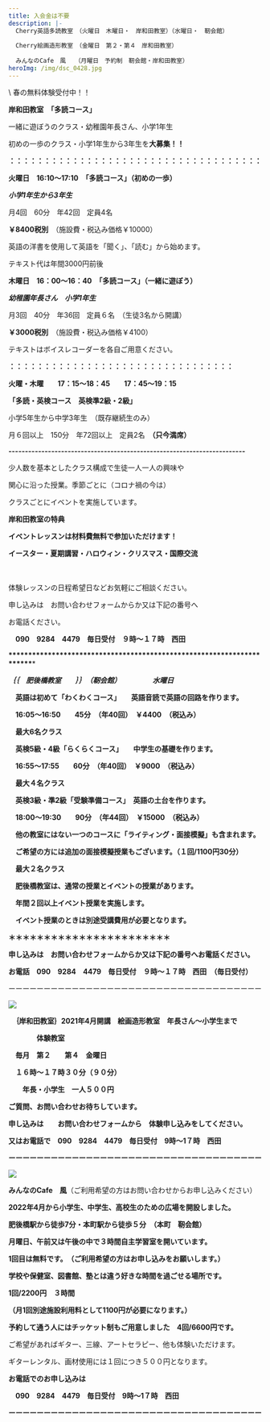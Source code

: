 ```yaml
---
title: 入会金は不要
description: |-
  Cherry英語多読教室　（火曜日　木曜日・　岸和田教室）（水曜日・　靭会館）
  　　　
  Cherry絵画造形教室　（金曜日　第２・第４　岸和田教室）
  　　
  みんなのCafe　風　　（月曜日　予約制　靭会館・岸和田教室）　
heroImg: /img/dsc_0428.jpg
---
```

\    春の無料体験受付中！！　　　　   

**岸和田教室　「多読コース」**

一緒に遊ぼうのクラス・幼稚園年長さん、小学1年生

初めの一歩のクラス・小学1年生から3年生を**大募集！！**

**：：：：：：：：：：：：：：：：：：：：：：：：：：：：：：：：：：：：**　

**火曜日　16:10～17:10　「多読コース」（初めの一歩）**

***小学1年生から3年生***　　　

月4回　60分　年42回　定員4名　

**￥8400税別**　（施設費・税込み価格￥10000）

英語の洋書を使用して英語を「聞く」、「読む」から始めます。

テキスト代は年間3000円前後

**木曜日　16：00～16：40　「多読コース」（一緒に遊ぼう）**

***幼稚園年長さん　小学1年生***　

月3回　40分　年36回　定員６名　（生徒3名から開講）

**￥3000税別**　（施設費・税込み価格￥4100）

テキストはボイスレコーダーを各自ご用意ください。

**：：：：：：：：：：：：：：：：：：：：：：：：：：：：：：：：**

**火曜・木曜　　17：15～18：45　　17：45～19：15**

**「多読・英検コース　英検準2級・2級」**

小学5年生から中学3年生　（既存継続生のみ）

月６回以上　150分　年72回以上　定員2名　**（只今満席）**

**\------------------------------------------------------------------------**

少人数を基本としたクラス構成で生徒一人一人の興味や

関心に沿った授業。季節ごとに（コロナ禍の今は）

クラスごとにイベントを実施しています。

**岸和田教室の特典**

**イベントレッスンは材料費無料で参加いただけます！**

**イースター・夏期講習・ハロウィン・クリスマス・国際交流**　

　

体験レッスンの日程希望日などお気軽にご相談ください。　　

申し込みは　お問い合わせフォームからか又は下記の番号へ

お電話ください。

　**090　9284　4479　毎日受付　９時～１７時　西田**

**\*\*\*\*\*\*\*\*\*\*\*\*\*\*\*\*\*\*\*\*\*\*\*\*\*\*\*\*\*\*\*\*\*\*\*\*\*\*\*\*\*\*\*\*\*\*\*\*\*\*\*\*\*\*\*\*\*\*\*\*\*\*\*\*\*\*\*\*\*\****

***｛｛　肥後橋教室　　｝｝　（靭会館）　　　　　水曜日***

　**英語は初めて「わくわくコース」　　英語音読で英語の回路を作ります。**

　**16:05～16:50　　45分　（年40回）　￥4400　（税込み）**

　**最大6名クラス**

　**英検5級・4級「らくらくコース」　　中学生の基礎を作ります。**

　**16:55～17:55　　60分　（年40回）　￥9000　（税込み）**

　**最大４名クラス**

　**英検3級・準2級「受験準備コース」　英語の土台を作ります。**

　**18:00～19:30　　90分　（年44回）　￥15000　（税込み）**

　**他の教室にはない一つのコースに「ライティング・面接模擬」も含まれます。**　

　**ご希望の方には追加の面接模擬授業もございます。（１回/1100円30分）**

　**最大２名クラス**

　**肥後橋教室は、通常の授業とイベントの授業があります。**

　**年間２回以上イベント授業を実施します。**

　**イベント授業のときは別途受講費用が必要となります。**　

**＊＊＊＊＊＊＊＊＊＊＊＊＊＊＊＊＊＊＊＊＊＊＊**

**申し込みは　お問い合わせフォームからか又は下記の番号へお電話ください。**

**お電話　090　9284　4479　毎日受付　９時～１７時　西田　（毎日受付）**

ーーーーーーーーーーーーーーーーーーーーーーーーーーーーーーーーーーーー

![](/img/dsc_0521.jpg)

　**｛岸和田教室｝2021年4月開講　絵画造形教室　年長さん～小学生まで**

　　　　**体験教室**　

　**毎月　第２　　第４　金曜日**

　**１６時～１７時３０分（９０分）**

　　**年長・小学生　一人５００円**

**ご質問、お問い合わせお待ちしています。**

**申し込みは　　お問い合わせフォームから　体験申し込みをしてください。**

**又はお電話で　090　9284　4479　毎日受付　9時～1７時　西田**

**ーーーーーーーーーーーーーーーーーーーーーーーーーーーーーーーーーーーー**

![](/img/dsc_0219.jpg)

**みんなのCafe　風**（ご利用希望の方はお問い合わせからお申し込みください）

**2022年4月から小学生、中学生、高校生のための広場を開設しました。**

**肥後橋駅から徒歩7分・本町駅から徒歩５分　（本町　靭会館）**

**月曜日、午前又は午後の中で３時間自主学習室を開いています。**

**1回目は無料です。　（ご利用希望の方はお申し込みをお願いします。）**　　

**学校や保健室、図書館、塾とは違う好きな時間を過ごせる場所です。**

**1回/2200円　３時間**

**（月1回別途施設利用料として1100円が必要になります。）**　

**予約して通う人にはチッケット制もご用意しました　4回/6600円です。**

ご希望があればギター、三線、アートセラピー、他も体験いただけます。

ギターレンタル、画材使用には１回につき５００円となります。　

**お電話でのお申し込みは**

　**090　9284　4479　毎日受付　9時～1７時　西田**　　　　　　　　　　　　　　　　　　　　　　　　　　　　　　　　　　　　　　　　　　　　　　　　　　　　　　　　　　　　　　　　　　　　　　　　　　　　　　　　　　　　　　　　　　　　　　　　　　　　　　　　　　　　　　　　　　　　　　　　　　　　　　　　　　　　　　　　　　　　　　　　　　　　　　　　　　　　　　　　　　　　　　　　　　　　　　　　　　　　　　　　　　　　　　　　　　　　　　　　　　　　　　　　　　　　　　　　　　　　　　　　　　　　　　　　　　　　　　　　　　　　　　　　　　　　　　　　　　　　　　　　　　　　　　　　　　　　　　　　　　　　　　　　　　　　　　　　　　　　　　　　　　　　　　　　　　　　　　　　　　　　　　　　　　　　　　　　　　　　　　　　　　　　　　　　　　　　　　　　　　　　　　　　

**ーーーーーーーーーーーーーーーーーーーーーーーーーーーーーーーーーーーー**